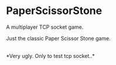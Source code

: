 # PaperScissorStone


A multiplayer TCP socket game.

Just the classic Paper Scissor Stone game.

<br>
*Very ugly. Only to test tcp socket..*

